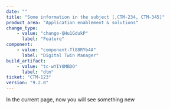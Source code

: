 ```yaml
---
date: ""
title: "Some information in the subject [,CTM-234, CTM-345]"
product_area: "Application enablement & solutions"
change_type:
    - value: "change-QHu1GdukP"
      label: "Feature"
component:
    - value: "component-Tl88RYb4A"
      label: "Digital Twin Manager"
build_artifact:
    - value: "tc-wYIY0MBDO"
      label: "dtm"
ticket: "CTM-123"
version: "9.2.0"
---
```

In the current page, now you will see something new